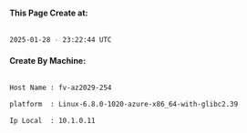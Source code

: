
   
#### This Page Create at:

```bash

2025-01-28 - 23:22:44 UTC

```

#### Create By Machine:

```bash

Host Name : fv-az2029-254

platform  : Linux-6.8.0-1020-azure-x86_64-with-glibc2.39

Ip Local  : 10.1.0.11

```

